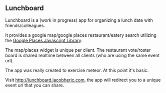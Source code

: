 
## Lunchboard

Lunchboard is a (work in progress) app for organizing a lunch date with friends/colleagues.  

It provides a google map/google places restaurant/eatery search utilizing the [Google Places Javascript Library](https://developers.google.com/maps/documentation/javascript/places).  

The map/places widget is unique per client.  The restaurant vote/roster board is shared realtime between all clients (who are using the same event url). 

The app was really created to exercise meteor.  At this point it's basic.

Visit http://lunchboard.jacobheric.com, the app will redirect you to a unique event url that you can share.

